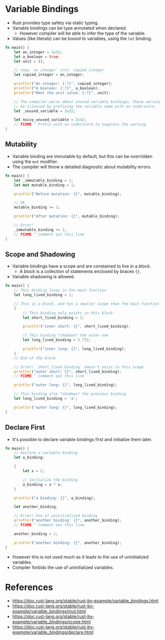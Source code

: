 # Variable Bindings
* Rust provides type safety via static typing.
* Variable bindings can be type annotated when declared.
	* However compiler will be able to infer the type of the variable.
* Values (like literals) can be bound to variables, using the `let` binding.
```rust
fn main() {
    let an_integer = 1u32;
    let a_boolean = true;
    let unit = ();

    // copy `an_integer` into `copied_integer`
    let copied_integer = an_integer;

    println!("An integer: {:?}", copied_integer);
    println!("A boolean: {:?}", a_boolean);
    println!("Meet the unit value: {:?}", unit);

    // The compiler warns about unused variable bindings; these warnings can
    // be silenced by prefixing the variable name with an underscore
    let _unused_variable = 3u32;

    let noisy_unused_variable = 2u32;
    // FIXME ^ Prefix with an underscore to suppress the warning
}
```
## Mutability
* Variable binding are immutable by default, but this can be overridden using the `mut` modifier.
* The compiler will throw a detailed diagnostic about mutability errors.
```rust
fn main() {
    let _immutable_binding = 1;
    let mut mutable_binding = 1;

    println!("Before mutation: {}", mutable_binding);

    // Ok
    mutable_binding += 1;

    println!("After mutation: {}", mutable_binding);

    // Error!
    _immutable_binding += 1;
    // FIXME ^ Comment out this line
}
```
## Scope and Shadowing
* Variable bindings have a scope and are constained to live in a _block_.
	* A block is a collection of statements enclosed by braces `{}`.
* Variable shadowing is allowed.
```rust
fn main() {
    // This binding lives in the main function
    let long_lived_binding = 1;

    // This is a block, and has a smaller scope than the main function
    {
        // This binding only exists in this block
        let short_lived_binding = 2;

        println!("inner short: {}", short_lived_binding);

        // This binding *shadows* the outer one
        let long_lived_binding = 5_f32;

        println!("inner long: {}", long_lived_binding);
    }
    // End of the block

    // Error! `short_lived_binding` doesn't exist in this scope
    println!("outer short: {}", short_lived_binding);
    // FIXME ^ Comment out this line

    println!("outer long: {}", long_lived_binding);

    // This binding also *shadows* the previous binding
    let long_lived_binding = 'a';

    println!("outer long: {}", long_lived_binding);
}
```
## Declare First
* It's possible to declare variable bindings first and initialize them later.
```rust
fn main() {
    // Declare a variable binding
    let a_binding;

    {
        let x = 2;

        // Initialize the binding
        a_binding = x * x;
    }

    println!("a binding: {}", a_binding);

    let another_binding;

    // Error! Use of uninitialized binding
    println!("another binding: {}", another_binding);
    // FIXME ^ Comment out this line

    another_binding = 1;

    println!("another binding: {}", another_binding);
}
```
* However this is not used much as it leads to the use of uninitialized variables.
* Compiler forbids the use of uninitialized variables.
# References
* https://doc.rust-lang.org/stable/rust-by-example/variable_bindings.html
* https://doc.rust-lang.org/stable/rust-by-example/variable_bindings/mut.html
* https://doc.rust-lang.org/stable/rust-by-example/variable_bindings/scope.html
* https://doc.rust-lang.org/stable/rust-by-example/variable_bindings/declare.html
